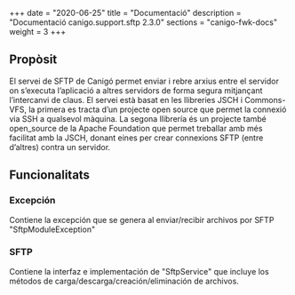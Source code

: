 +++
date        = "2020-06-25"
title       = "Documentació"
description = "Documentació canigo.support.sftp 2.3.0"
sections    = "canigo-fwk-docs"
weight      = 3
+++

## Propòsit

El servei de SFTP de Canigó permet enviar i rebre arxius entre el servidor on s’executa l’aplicació a altres servidors de forma segura mitjançant l’intercanvi de claus. El servei està basat en les llibreries JSCH i Commons-VFS, la primera es tracta d’un projecte open source que permet la connexió via SSH a qualsevol màquina. La segona llibrería és un projecte també open_source de la Apache Foundation que permet treballar amb més facilitat amb la JSCH, donant eines per crear connexions SFTP (entre d’altres) contra un servidor.

## Funcionalitats

### Excepción

Contiene la excepción que se genera al enviar/recibir archivos por SFTP "SftpModuleException"

### SFTP

Contiene la interfaz e implementación de "SftpService" que incluye los métodos de carga/descarga/creación/eliminación de archivos. 
